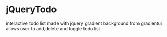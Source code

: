# jQueryTodo
interactive todo list made with jquery
gradient background from gradientui
allows user to add,delete and toggle todo list
